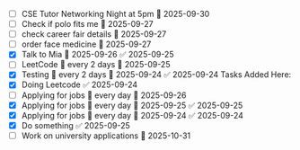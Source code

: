 - [ ] CSE Tutor Networking Night at 5pm 📅 2025-09-30
- [ ] Check if polo fits me 📅 2025-09-27
- [ ] check career fair details 📅 2025-09-27
- [ ] order face medicine 📅 2025-09-27
- [x] Talk to Mia 📅 2025-09-26 ✅ 2025-09-25
- [ ] LeetCode 🔁 every 2 days 📅 2025-09-25
- [x] Testing 🔁 every 2 days 📅 2025-09-24 ✅ 2025-09-24
Tasks Added Here:
- [x] Doing Leetcode ✅ 2025-09-24
- [ ] Applying for jobs 🔁 every day 📅 2025-09-26
- [x] Applying for jobs 🔁 every day 📅 2025-09-25 ✅ 2025-09-25
- [x] Applying for jobs 🔁 every day 📅 2025-09-24 ✅ 2025-09-24
- [x] Do something ✅ 2025-09-25
- [ ] Work on university applications 📅 2025-10-31